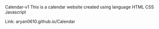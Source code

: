 Calendar-v1
This is a calendar website created using language
HTML
CSS
Javascript

Link: aryan0610.github.io/Calendar
